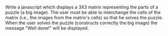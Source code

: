 Write a javascript which displays a 3X3 matrix representing the parts of a puzzle (a big image). The user must be able to interchange the cells of the matrix (i.e., the images from the matrix's cells) so that he solves the puzzle. When the user solves the puzzle (constructs correctly the big image) the message "Well done!" will be displayed.
